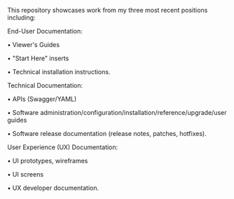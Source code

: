 This repository showcases work from my three most recent positions including: 


End-User Documentation:

  • Viewer's Guides 

  • "Start Here" inserts

  • Technical installation instructions.


Technical Documentation:

  • APIs (Swagger/YAML)

  • Software administration/configuration/installation/reference/upgrade/user guides

  • Software release documentation (release notes, patches, hotfixes).


User Experience (UX) Documentation:

  • UI prototypes, wireframes

  • UI screens

  • UX developer documentation.
